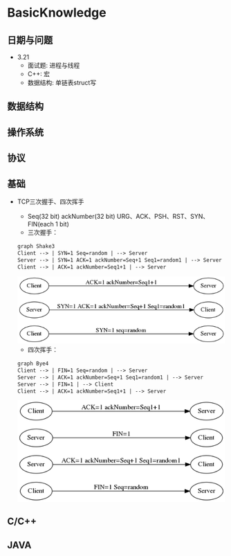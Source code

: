 # BasicKnowledge
## 日期与问题
- 3.21
    - 面试题: 进程与线程
    - C++: 宏
    - 数据结构: 单链表struct写
## 数据结构
## 操作系统
## 协议
## 基础
- TCP三次握手、四次挥手
    - Seq(32 bit) ackNumber(32 bit) URG、ACK、PSH、RST、SYN、FIN(each 1 bit)
    - 三次握手：
    ```mermaid
    graph Shake3
    Client --> | SYN=1 Seq=random | --> Server
    Server --> | SYN=1 ACK=1 ackNumber=Seq+1 Seq1=random1 | --> Server
    Client --> | ACK=1 ackNumber=Seq1+1 | --> Server
    ```   
    <img src="pics/sh.png">
     
    - 四次挥手：
    ```mermaid
    graph Bye4
    Client --> | FIN=1 Seq=random | --> Server
    Server --> | ACK=1 ackNumber=Seq+1 Seq1=random1 | --> Server
    Server --> | FIN=1 | --> Client
    Client --> | ACK=1 ackNumber=Seq1+1 | --> Server    
    ```  
    <img src="pics/bye.png">
## C/C++
## JAVA
